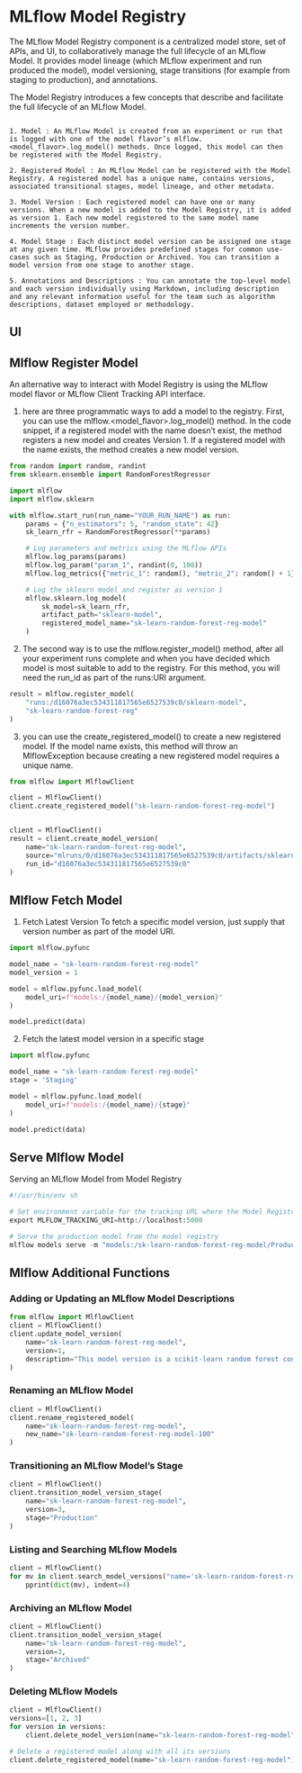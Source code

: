 # MLflow Model Registry
The MLflow Model Registry component is a centralized model store, set of APIs, and UI, to collaboratively manage the full lifecycle of an MLflow Model. It provides model lineage (which MLflow experiment and run produced the model), model versioning, stage transitions (for example from staging to production), and annotations.

The Model Registry introduces a few concepts that describe and facilitate the full lifecycle of an MLflow Model.

```text

1. Model : An MLflow Model is created from an experiment or run that is logged with one of the model flavor’s mlflow.<model_flavor>.log_model() methods. Once logged, this model can then be registered with the Model Registry.

2. Registered Model : An MLflow Model can be registered with the Model Registry. A registered model has a unique name, contains versions, associated transitional stages, model lineage, and other metadata.

3. Model Version : Each registered model can have one or many versions. When a new model is added to the Model Registry, it is added as version 1. Each new model registered to the same model name increments the version number.

4. Model Stage : Each distinct model version can be assigned one stage at any given time. MLflow provides predefined stages for common use-cases such as Staging, Production or Archived. You can transition a model version from one stage to another stage.

5. Annotations and Descriptions : You can annotate the top-level model and each version individually using Markdown, including description and any relevant information useful for the team such as algorithm descriptions, dataset employed or methodology.

```
## UI

## Mlflow Register Model 
An alternative way to interact with Model Registry is using the MLflow model flavor or MLflow Client Tracking API interface.
1. here are three programmatic ways to add a model to the registry. First, you can use the mlflow.<model_flavor>.log_model() method. In the code snippet, if a registered model with the name doesn’t exist, the method registers a new model and creates Version 1. If a registered model with the name exists, the method creates a new model version.

```python 
from random import random, randint
from sklearn.ensemble import RandomForestRegressor

import mlflow
import mlflow.sklearn

with mlflow.start_run(run_name="YOUR_RUN_NAME") as run:
    params = {"n_estimators": 5, "random_state": 42}
    sk_learn_rfr = RandomForestRegressor(**params)

    # Log parameters and metrics using the MLflow APIs
    mlflow.log_params(params)
    mlflow.log_param("param_1", randint(0, 100))
    mlflow.log_metrics({"metric_1": random(), "metric_2": random() + 1})

    # Log the sklearn model and register as version 1
    mlflow.sklearn.log_model(
        sk_model=sk_learn_rfr,
        artifact_path="sklearn-model",
        registered_model_name="sk-learn-random-forest-reg-model"
    )

```
2. The second way is to use the mlflow.register_model() method, after all your experiment runs complete and when you have decided which model is most suitable to add to the registry. For this method, you will need the run_id as part of the runs:URI argument.

```python
result = mlflow.register_model(
    "runs:/d16076a3ec534311817565e6527539c0/sklearn-model",
    "sk-learn-random-forest-reg"
)

```

3. you can use the create_registered_model() to create a new registered model. If the model name exists, this method will throw an MlflowException because creating a new registered model requires a unique name.

```python
from mlflow import MlflowClient

client = MlflowClient()
client.create_registered_model("sk-learn-random-forest-reg-model")


client = MlflowClient()
result = client.create_model_version(
    name="sk-learn-random-forest-reg-model",
    source="mlruns/0/d16076a3ec534311817565e6527539c0/artifacts/sklearn-model",
    run_id="d16076a3ec534311817565e6527539c0"
)
```
## Mlflow Fetch Model 

1. Fetch Latest Version To fetch a specific model version, just supply that version number as part of the model URI.

```python
import mlflow.pyfunc

model_name = "sk-learn-random-forest-reg-model"
model_version = 1

model = mlflow.pyfunc.load_model(
    model_uri=f"models:/{model_name}/{model_version}"
)

model.predict(data)
```
2. Fetch the latest model version in a specific stage

```python
import mlflow.pyfunc

model_name = "sk-learn-random-forest-reg-model"
stage = 'Staging'

model = mlflow.pyfunc.load_model(
    model_uri=f"models:/{model_name}/{stage}"
)

model.predict(data)

```
## Serve Mlflow Model 
Serving an MLflow Model from Model Registry
```python
#!/usr/bin/env sh

# Set environment variable for the tracking URL where the Model Registry resides
export MLFLOW_TRACKING_URI=http://localhost:5000

# Serve the production model from the model registry
mlflow models serve -m "models:/sk-learn-random-forest-reg-model/Production"

```
## Mlflow Additional Functions

### Adding or Updating an MLflow Model Descriptions
```python
from mlflow import MlflowClient
client = MlflowClient()
client.update_model_version(
    name="sk-learn-random-forest-reg-model",
    version=1,
    description="This model version is a scikit-learn random forest containing 100 decision trees"
)

```
### Renaming an MLflow Model
```python
client = MlflowClient()
client.rename_registered_model(
    name="sk-learn-random-forest-reg-model",
    new_name="sk-learn-random-forest-reg-model-100"
)

```
### Transitioning an MLflow Model’s Stage
```python
client = MlflowClient()
client.transition_model_version_stage(
    name="sk-learn-random-forest-reg-model",
    version=3,
    stage="Production"
)
```
### Listing and Searching MLflow Models
```python
client = MlflowClient()
for mv in client.search_model_versions("name='sk-learn-random-forest-reg-model'"):
    pprint(dict(mv), indent=4)
```
### Archiving an MLflow Model
```python
client = MlflowClient()
client.transition_model_version_stage(
    name="sk-learn-random-forest-reg-model",
    version=3,
    stage="Archived"
)

```
### Deleting MLflow Models
```python
client = MlflowClient()
versions=[1, 2, 3]
for version in versions:
    client.delete_model_version(name="sk-learn-random-forest-reg-model", version=version)

# Delete a registered model along with all its versions
client.delete_registered_model(name="sk-learn-random-forest-reg-model")
```
